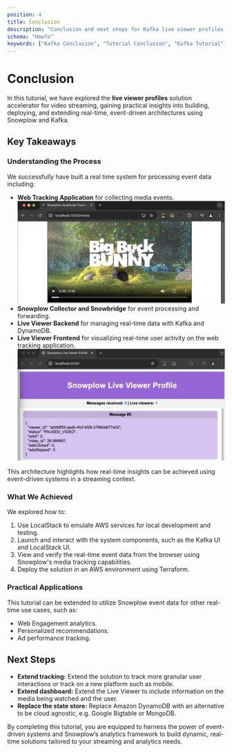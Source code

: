 ```yaml
---
position: 4
title: Conclusion
description: "Conclusion and next steps for Kafka live viewer profiles tutorial for real-time behavioral data streaming."
schema: "HowTo"
keywords: ["Kafka Conclusion", "Tutorial Conclusion", "Kafka Tutorial", "Real Time", "Stream Processing", "Live Data"]
---
```


# Conclusion

In this tutorial, we have explored the **live viewer profiles** solution accelerator for video streaming, gaining practical insights into building, deploying, and extending real-time, event-driven architectures using Snowplow and Kafka.

## Key Takeaways

### Understanding the Process
We successfully have built a real time system for processing event data including:
- **Web Tracking Application** for collecting media events.
![Application Output](images/video.png)
- **Snowplow Collector and Snowbridge** for event processing and forwarding.
- **Live Viewer Backend** for managing real-time data with Kafka and DynamoDB.
- **Live Viewer Frontend** for visualizing real-time user activity on the web tracking application.
![Live viewer frontend](images/live-viewer.png)

This architecture highlights how real-time insights can be achieved using event-driven systems in a streaming context.

### What We Achieved
We explored how to:
1. Use LocalStack to emulate AWS services for local development and testing.
2. Launch and interact with the system components, such as the Kafka UI and LocalStack UI.
3. View and verify the real-time event data from the browser using Snowplow's media tracking capabilities.
4. Deploy the solution in an AWS environment using Terraform. 

### Practical Applications
This tutorial can be extended to utilize Snowplow event data for other real-time use cases, such as:
- Web Engagement analytics.
- Personalized recommendations.
- Ad performance tracking.

## Next Steps
- **Extend tracking:** Extend the solution to track more granular user interactions or track on a new platform such as mobile.
- **Extend dashboard:** Extend the Live Viewer to include information on the media being watched and the user.
- **Replace the state store:** Replace Amazon DynamoDB with an alternative to be cloud agnostic, e.g. Google Bigtable or MongoDB.

By completing this tutorial, you are equipped to harness the power of event-driven systems and Snowplow’s analytics framework to build dynamic, real-time solutions tailored to your streaming and analytics needs.
